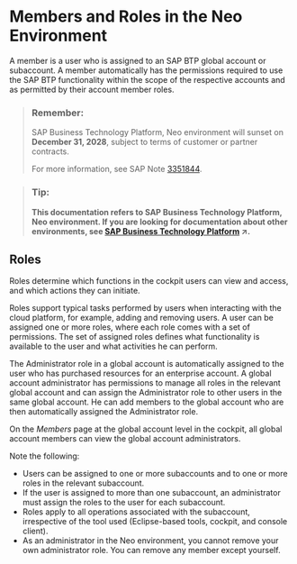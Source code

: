 <!-- loio5414d4e295ef48f88c35de15e6498ede -->

# Members and Roles in the Neo Environment

A member is a user who is assigned to an SAP BTP global account or subaccount. A member automatically has the permissions required to use the SAP BTP functionality within the scope of the respective accounts and as permitted by their account member roles.

> ### Remember:  
> SAP Business Technology Platform, Neo environment will sunset on **December 31, 2028**, subject to terms of customer or partner contracts.
> 
> For more information, see SAP Note [3351844](https://me.sap.com/notes/3351844).

> ### Tip:  
> **This documentation refers to SAP Business Technology Platform, Neo environment. If you are looking for documentation about other environments, see [SAP Business Technology Platform](https://help.sap.com/viewer/65de2977205c403bbc107264b8eccf4b/Cloud/en-US/6a2c1ab5a31b4ed9a2ce17a5329e1dd8.html "SAP Business Technology Platform (SAP BTP) is an integrated offering comprised of the following technology portfolios: application development; process automation; integration; data, analytics, and enterprise planning; artificial intelligence. The platform offers users the ability to turn data into business value, compose end-to-end business processes, connect entire IT landscapes, and personalize, build and extend SAP applications. This reduces the overall total cost of ownership maintaining SAP landscapes and third-party software across end-to-end business processes.") :arrow_upper_right:.**



<a name="loio5414d4e295ef48f88c35de15e6498ede__section_j4w_qfc_t3b"/>

## Roles

Roles determine which functions in the cockpit users can view and access, and which actions they can initiate.

Roles support typical tasks performed by users when interacting with the cloud platform, for example, adding and removing users. A user can be assigned one or more roles, where each role comes with a set of permissions. The set of assigned roles defines what functionality is available to the user and what activities he can perform.

The Administrator role in a global account is automatically assigned to the user who has purchased resources for an enterprise account. A global account administrator has permissions to manage all roles in the relevant global account and can assign the Administrator role to other users in the same global account. He can add members to the global account who are then automatically assigned the Administrator role.

On the *Members* page at the global account level in the cockpit, all global account members can view the global account administrators.

Note the following:

-   Users can be assigned to one or more subaccounts and to one or more roles in the relevant subaccount.
-   If the user is assigned to more than one subaccount, an administrator must assign the roles to the user for each subaccount.
-   Roles apply to all operations associated with the subaccount, irrespective of the tool used \(Eclipse-based tools, cockpit, and console client\).
-   As an administrator in the Neo environment, you cannot remove your own administrator role. You can remove any member except yourself.

